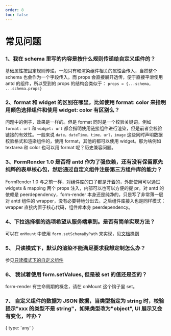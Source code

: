 ```yaml
---
order: 8
toc: false
---
```

# 常见问题

### 1、我在 schema 里写的内容是按什么规则传递给自定义组件的？

基础属性按固定规则传递，一般只有和渲染组件相关的属性会传入，当然整个 schema 也会作为一个字段传入。而 props 会直接展开透传，便于直接平滑使用 antd 的组件，所以受到的 props 的结构会类似于： `props = {...schema, ...schema.props}`

### 2、format 和 widget 的区别在哪里，比如使用 format: color 来指明用颜色选择组件和使用 widget: color 有区别么？

问题中的例子，效果是一样的。但是 format 同时是一个校验关键词。例如 `format: url` 和 `widget: url` 都会指明使用链接组件进行渲染，但是前者会校验链接的有效性。一般来说 `date，dateTime，time，url，image` 这些同时声明数据校验格式和渲染组件的，使用 format，其他的都可以使用 widget。那为啥例如 textarea 和 color 也可以用 format 呢？历史兼容问题。

### 3、FormRender 1.0 是否将 antd 作为了强依赖，还有没有保留原先纯粹的表单核心包，然后通过自定义组件注册第三方组件库的能力？

FormRender 1.0 与之前一样，对组件库的口子都是开着的，外部使用可以通过 widgets & mapping 两个 props 注入，内部可以也可以方便的提 pr。对 antd 的依赖是 peerdependency，form-render 本身还是纯净的，只是写了非常薄一层对 antd 组件的 wrapper，没有必要特地分出去。之后组件库接入也是同样模式：wrapper 直接内置于核心代码，组件库本身 peerdependency。

### 4、下拉选择框的选项希望从服务端拿到。是否有简单实现方法？

可以在 `onMount` 中使用 `form.setSchemaByPath` 来实现，见[文档样例](/form-render/advanced/form-methods#%E4%BE%8B-4%EF%BC%9A%E6%9C%8D%E5%8A%A1%E7%AB%AF%E5%8A%A0%E8%BD%BD%E9%80%89%E6%8B%A9%E6%A1%86%E7%9A%84%E9%80%89%E9%A1%B9)

### 5、 只读模式下，默认的渲染不能满足要求我想定制怎么办？

参见[只读模式下的自定义组件](/form-render/advanced/widget#%E5%8F%AA%E8%AF%BB%E6%A8%A1%E5%BC%8F%E4%B8%8B%E7%9A%84%E8%87%AA%E5%AE%9A%E4%B9%89%E7%BB%84%E4%BB%B6)

### 6、 我试着使用 form.setValues, 但是被 set 的值还是空的？

form-render 有生命周期的概念，请在 onMount 这个钩子里 set。

### 7、 自定义组件的数据为 JSON 数据，当类型指定为 string 时，校验提示"xxx 的类型不是 string"，如果类型改为"object", UI 展示又会有变化，咋办？

{ type: 'any' }
